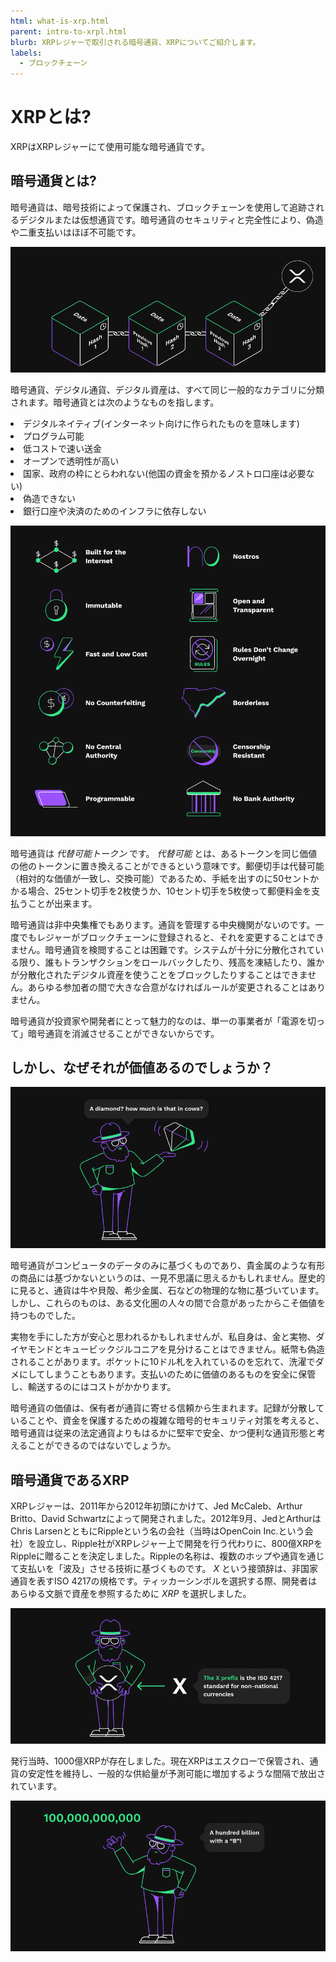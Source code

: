 ```yaml
---
html: what-is-xrp.html
parent: intro-to-xrpl.html
blurb: XRPレジャーで取引される暗号通貨、XRPについてご紹介します。
labels:
  - ブロックチェーン
---
```


# XRPとは?

XRPはXRPレジャーにて使用可能な暗号通貨です。

## 暗号通貨とは?

暗号通貨は、暗号技術によって保護され、ブロックチェーンを使用して追跡されるデジタルまたは仮想通貨です。暗号通貨のセキュリティと完全性により、偽造や二重支払いはほぼ不可能です。

![ブロックチェーン上のXRPL](img/introduction10-xrp-on-chain.png)

暗号通貨、デジタル通貨、デジタル資産は、すべて同じ一般的なカテゴリに分類されます。暗号通貨とは次のようなものを指します。
<li>デジタルネイティブ(インターネット向けに作られたものを意味します)</li>
<li>プログラム可能</li>
<li>低コストで速い送金</li>
<li>オープンで透明性が高い</li>
<li>国家、政府の枠にとらわれない(他国の資金を預かるノストロ口座は必要ない)</li>
<li>偽造できない</li>
<li>銀行口座や決済のためのインフラに依存しない</li>

![暗号通貨の利点](img/introduction11-all-the-things.png)

暗号通貨は _代替可能トークン_ です。 _代替可能_ とは、あるトークンを同じ価値の他のトークンに置き換えることができるという意味です。郵便切手は代替可能（相対的な価値が一致し、交換可能）であるため、手紙を出すのに50セントかかる場合、25セント切手を2枚使うか、10セント切手を5枚使って郵便料金を支払うことが出来ます。

暗号通貨は非中央集権でもあります。通貨を管理する中央機関がないのです。一度でもレジャーがブロックチェーンに登録されると、それを変更することはできません。暗号通貨を検閲することは困難です。システムが十分に分散化されている限り、誰もトランザクションをロールバックしたり、残高を凍結したり、誰かが分散化されたデジタル資産を使うことをブロックしたりすることはできません。あらゆる参加者の間で大きな合意がなければルールが変更されることはありません。

暗号通貨が投資家や開発者にとって魅力的なのは、単一の事業者が「電源を切って」暗号通貨を消滅させることができないからです。

## しかし、なぜそれが価値あるのでしょうか？

![暗号通貨の利点](img/introduction12-diamond.png)

暗号通貨がコンピュータのデータのみに基づくものであり、貴金属のような有形の商品には基づかないというのは、一見不思議に思えるかもしれません。歴史的に見ると、通貨は牛や貝殻、希少金属、石などの物理的な物に基づいています。しかし、これらのものは、ある文化圏の人々の間で合意があったからこそ価値を持つものでした。

実物を手にした方が安心と思われるかもしれませんが、私自身は、金と実物、ダイヤモンドとキュービックジルコニアを見分けることはできません。紙幣も偽造されることがあります。ポケットに10ドル札を入れているのを忘れて、洗濯でダメにしてしまうこともあります。支払いのために価値のあるものを安全に保管し、輸送するのにはコストがかかります。

暗号通貨の価値は、保有者が通貨に寄せる信頼から生まれます。記録が分散していることや、資金を保護するための複雑な暗号的セキュリティ対策を考えると、暗号通貨は従来の法定通貨よりもはるかに堅牢で安全、かつ便利な通貨形態と考えることができるのではないでしょうか。

## 暗号通貨であるXRP

XRPレジャーは、2011年から2012年初頭にかけて、Jed McCaleb、Arthur Britto、David Schwartzによって開発されました。2012年9月、JedとArthurはChris LarsenとともにRippleという名の会社（当時はOpenCoin Inc.という会社）を設立し、Ripple社がXRPレジャー上で開発を行う代わりに、800億XRPをRippleに贈ることを決定しました。Rippleの名称は、複数のホップや通貨を通じて支払いを「波及」させる技術に基づくものです。 _X_ という接頭辞は、非国家通貨を表すISO 4217の規格です。ティッカーシンボルを選択する際、開発者はあらゆる文脈で資産を参照するために _XRP_ を選択しました。

![デニスと1XRP](img/introduction13-x-prefix.png)

発行当時、1000億XRPが存在しました。現在XRPはエスクローで保管され、通貨の安定性を維持し、一般的な供給量が予測可能に増加するような間隔で放出されています。

![1,000億を表す "B "](img/introduction14-hundred-billion.png)

